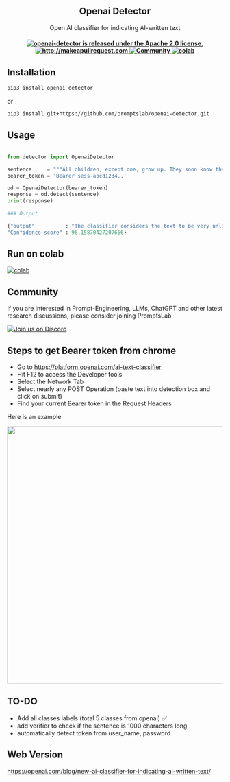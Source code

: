 <h2 align="center">Openai Detector</h2>
<p align="center">
  <p align="center">Open AI classifier for indicating AI-written text
</p>


 <h4 align="center">
  <a href="https://github.com/promptslab/openai-detector/blob/main/LICENSE">
    <img src="https://img.shields.io/badge/License-Apache_2.0-blue.svg" alt="openai-detector is released under the Apache 2.0 license." />
  </a>
  <a href="http://makeapullrequest.com">
    <img src="https://img.shields.io/badge/PRs-welcome-brightgreen.svg?style=flat-square" alt="http://makeapullrequest.com" />
  </a>
  <a href="https://discord.gg/m88xfYMbK6">
    <img src="https://img.shields.io/badge/Discord-Community-orange" alt="Community" />
  </a>
  <a href="https://colab.research.google.com/drive/1f4YG9stX9aHmsmh6ZhzjekJU4X4BIynO?usp=sharing">
    <img src="https://colab.research.google.com/assets/colab-badge.svg" alt="colab" />
  </a>
</h4>

## Installation


```bash
pip3 install openai_detector
```

or

```bash
pip3 install git+https://github.com/promptslab/openai-detector.git
```


## Usage



```python

from detector import OpenaiDetector

sentence     = """All children, except one, grow up. They soon know that they will grow up, and the way Wendy knew was this. One day when she was two years old she was playing in a garden, and she plucked another flower and ran with it to her mother. I suppose she must have looked rather delightful, for Mrs. Darling put her hand to her heart and cried, “Oh, why can’t you remain like this for ever!” This was all that passed between them on the subject, but henceforth Wendy knew that she must grow up. You always know after you are two. Two is the beginning of the end. Of course they lived at 14, and until Wendy came her mother was the chief one. She was a lovely lady, with a romantic mind and such a sweet mocking mouth. Her romantic mind was like the tiny boxes, one within the other, that come from the puzzling East, however many you discover there is always one more; and her sweet mocking mouth had one kiss on it that Wendy could never get, though there it was, perfectly conspicuous in the right-hand corner. The way Mr. Darling won her was this: the many gentlemen who had been boys when she was a girl discovered simultaneously that they loved her, and they all ran to her house to propose to her except Mr. Darling, who took a cab and nipped in first, and so he got her. He got all of her, except the innermost box and the kiss. He never knew about the box, and in time he gave up trying for the kiss. Wendy thought Napoleon could have got it, but I can picture him trying, and then going off in a passion, slamming the door. Mr. Darling used to boast to Wendy that her mother not only loved him but respected him. He was one of those deep ones who know about stocks and shares. Of course no one really knows, but he quite seemed to know, and he often said stocks were up and shares were down in a way that would have made any woman respect him."""
bearer_token = 'Bearer sess-abcd1234..'

od = OpenaiDetector(bearer_token)
response = od.detect(sentence)
print(response)                          
                          
### Output

{"output"          : "The classifier considers the text to be very unlikely AI-generated.",
"Confidence score" : 96.15870427207666}

```

## Run on colab
  <a href="https://colab.research.google.com/drive/1f4YG9stX9aHmsmh6ZhzjekJU4X4BIynO?usp=sharing">
    <img src="https://colab.research.google.com/assets/colab-badge.svg" alt="colab" />
  </a>

## Community

If you are interested in Prompt-Engineering, LLMs, ChatGPT and other latest research discussions, please consider joining PromptsLab

<a href="https://discord.gg/m88xfYMbK6">
<img alt="Join us on Discord" src="https://img.shields.io/discord/1069129502472556587?color=5865F2&logo=discord&logoColor=white"></a>

## Steps to get Bearer token from chrome


- Go to https://platform.openai.com/ai-text-classifier
- Hit F12 to access the Developer tools
- Select the Network Tab
- Select nearly any POST Operation (paste text into detection box and click on submit)
- Find your current Bearer token in the Request Headers

Here is an example

<div align="center">
<img width="600px" src="https://raw.githubusercontent.com/promptslab/openai-detector/main/extra/bearer_token.gif">
</div>


## TO-DO

- Add all classes labels (total 5 classes from openai) ✅
- add verifier to check if the sentence is 1000 characters long
- automatically detect token from user_name, password


## Web Version

https://openai.com/blog/new-ai-classifier-for-indicating-ai-written-text/
